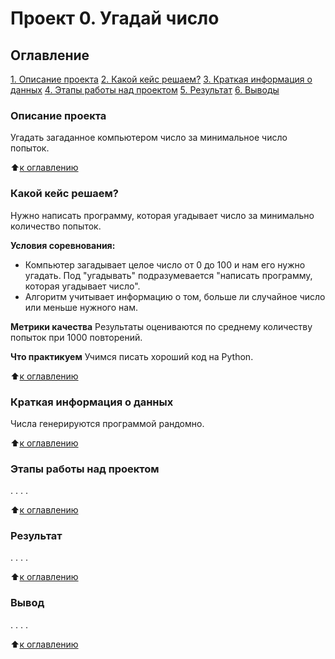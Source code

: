# Проект 0. Угадай число

## Оглавление
[1. Описание проекта](https://github.com/medvzlata/sf_data_science/tree/main/project_0#%D0%BE%D0%BF%D0%B8%D1%81%D0%B0%D0%BD%D0%B8%D0%B5-%D0%BF%D1%80%D0%BE%D0%B5%D0%BA%D1%82%D0%B0)
[2. Какой кейс решаем?](https://github.com/medvzlata/sf_data_science/tree/main/project_0#%D0%BA%D0%B0%D0%BA%D0%BE%D0%B9-%D0%BA%D0%B5%D0%B9%D1%81-%D1%80%D0%B5%D1%88%D0%B0%D0%B5%D0%BC)
[3. Краткая информация о данных](https://github.com/medvzlata/sf_data_science/tree/main/project_0#%D0%BA%D1%80%D0%B0%D1%82%D0%BA%D0%B0%D1%8F-%D0%B8%D0%BD%D1%84%D0%BE%D1%80%D0%BC%D0%B0%D1%86%D0%B8%D1%8F-%D0%BE-%D0%B4%D0%B0%D0%BD%D0%BD%D1%8B%D1%85)
[4. Этапы работы над проектом](https://github.com/medvzlata/sf_data_science/tree/main/project_0#%D1%8D%D1%82%D0%B0%D0%BF%D1%8B-%D1%80%D0%B0%D0%B1%D0%BE%D1%82%D1%8B-%D0%BD%D0%B0%D0%B4-%D0%BF%D1%80%D0%BE%D0%B5%D0%BA%D1%82%D0%BE%D0%BC)
[5. Результат](https://github.com/medvzlata/sf_data_science/tree/main/project_0#%D1%80%D0%B5%D0%B7%D1%83%D0%BB%D1%8C%D1%82%D0%B0%D1%82)
[6. Выводы](https://github.com/medvzlata/sf_data_science/tree/main/project_0#%D0%B2%D1%8B%D0%B2%D0%BE%D0%B4)

### Описание проекта
Угадать загаданное компьютером число за минимальное число попыток.

:arrow_up:[к оглавлению](https://github.com/medvzlata/sf_data_science/tree/main/project_0#%D0%BE%D0%BF%D0%B8%D1%81%D0%B0%D0%BD%D0%B8%D0%B5-%D0%BF%D1%80%D0%BE%D0%B5%D0%BA%D1%82%D0%B0)


### Какой кейс решаем?
Нужно написать программу, которая угадывает число за минимально количество попыток.

**Условия соревнования:**
- Компьютер загадывает целое число от 0 до 100 и нам его нужно угадать. Под "угадывать" подразумевается "написать программу, которая угадывает число".
- Алгоритм учитывает информацию о том, больше ли случайное число или меньше нужного нам.

**Метрики качества**
Результаты оцениваются по среднему количеству попыток при 1000 повторений.

**Что практикуем**
Учимся писать хороший код на Python.

:arrow_up:[к оглавлению](https://github.com/medvzlata/sf_data_science/tree/main/project_0#%D0%BE%D0%BF%D0%B8%D1%81%D0%B0%D0%BD%D0%B8%D0%B5-%D0%BF%D1%80%D0%BE%D0%B5%D0%BA%D1%82%D0%B0)


### Краткая информация о данных
Числа генерируются программой рандомно.

:arrow_up:[к оглавлению](https://github.com/medvzlata/sf_data_science/tree/main/project_0#%D0%BE%D0%BF%D0%B8%D1%81%D0%B0%D0%BD%D0%B8%D0%B5-%D0%BF%D1%80%D0%BE%D0%B5%D0%BA%D1%82%D0%B0)


### Этапы работы над проектом
. . . .

:arrow_up:[к оглавлению](https://github.com/medvzlata/sf_data_science/tree/main/project_0#%D0%BE%D0%BF%D0%B8%D1%81%D0%B0%D0%BD%D0%B8%D0%B5-%D0%BF%D1%80%D0%BE%D0%B5%D0%BA%D1%82%D0%B0)


### Результат
. . . .

:arrow_up:[к оглавлению](https://github.com/medvzlata/sf_data_science/tree/main/project_0#%D0%BE%D0%BF%D0%B8%D1%81%D0%B0%D0%BD%D0%B8%D0%B5-%D0%BF%D1%80%D0%BE%D0%B5%D0%BA%D1%82%D0%B0)


### Вывод
. . . .

:arrow_up:[к оглавлению](https://github.com/medvzlata/sf_data_science/tree/main/project_0#%D0%BE%D0%BF%D0%B8%D1%81%D0%B0%D0%BD%D0%B8%D0%B5-%D0%BF%D1%80%D0%BE%D0%B5%D0%BA%D1%82%D0%B0)